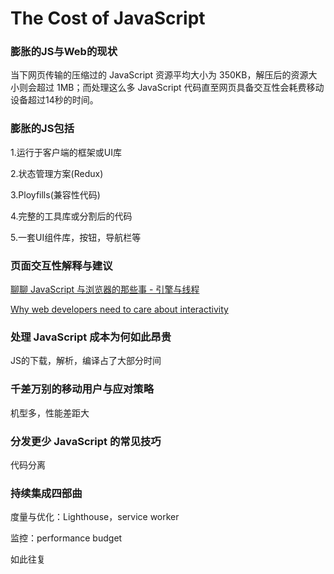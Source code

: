 # The Cost of JavaScript

### 膨胀的JS与Web的现状

当下网页传输的压缩过的 JavaScript 资源平均大小为 350KB，解压后的资源大小则会超过 1MB；而处理这么多 JavaScript 代码直至网页具备交互性会耗费移动设备超过14秒的时间。

### 膨胀的JS包括

1.运行于客户端的框架或UI库

2.状态管理方案(Redux)

3.Ployfills(兼容性代码)

4.完整的工具库或分割后的代码

5.一套UI组件库，按钮，导航栏等

### 页面交互性解释与建议

[聊聊 JavaScript 与浏览器的那些事 - 引擎与线程](https://link.zhihu.com/?target=https%3A//hijiangtao.github.io/2018/01/08/JavaScript-and-Browser-Engines-with-Threads/)

[Why web developers need to care about interactivity](https://link.zhihu.com/?target=https%3A//philipwalton.com/articles/why-web-developers-need-to-care-about-interactivity/)

### 处理 JavaScript 成本为何如此昂贵

JS的下载，解析，编译占了大部分时间

### 千差万别的移动用户与应对策略

机型多，性能差距大

### 分发更少 JavaScript 的常见技巧

代码分离

### 持续集成四部曲

度量与优化：Lighthouse，service worker

监控：performance budget 

如此往复

